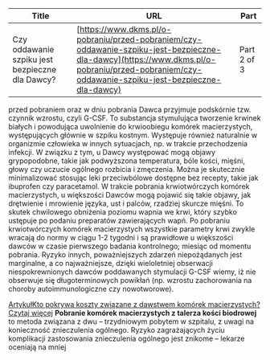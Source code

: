 | **Title**       | **URL**           | **Part**              |
|-----------------|-------------------|-----------------------|
| Czy oddawanie szpiku jest bezpieczne dla Dawcy?          | [https://www.dkms.pl/o-pobraniu/przed-pobraniem/czy-oddawanie-szpiku-jest-bezpieczne-dla-dawcy](https://www.dkms.pl/o-pobraniu/przed-pobraniem/czy-oddawanie-szpiku-jest-bezpieczne-dla-dawcy)    | Part 2 of 3          |

 przed pobraniem oraz w dniu pobrania Dawca przyjmuje podskórnie tzw. czynnik wzrostu, czyli G\-CSF. To substancja stymulująca tworzenie krwinek białych i powodująca uwolnienie do krwioobiegu komórek macierzystych, występujących głównie w szpiku kostnym. Występuje również naturalnie w organizmie człowieka w innych sytuacjach, np. w trakcie przechodzenia infekcji. W związku z tym, u Dawcy występować mogą objawy grypopodobne, takie jak podwyższona temperatura, bóle kości, mięśni, głowy czy uczucie ogólnego rozbicia i zmęczenia. Można je skutecznie minimalizować stosując leki przeciwbólowe dostępne bez recepty, takie jak ibuprofen czy paracetamol. W trakcie pobrania krwiotwórczych komórek macierzystych, u większości Dawców mogą pojawić się takie objawy, jak drętwienie i mrowienie języka, ust i palców, rzadziej skurcze mięśni. To skutek chwilowego obniżenia poziomu wapnia we krwi, który szybko ustępuje po podaniu preparatów zawierających wapń. Po pobraniu krwiotwórczych komórek macierzystych wszystkie parametry krwi zwykle wracają do normy w ciągu 1\-2 tygodni i są prawidłowe u większości dawców w czasie pierwszego badania kontrolnego; miesiąc od momentu pobrania. Ryzyko innych, poważniejszych zdarzeń niepożądanych jest marginalne, a co najważniejsze, dzięki wieloletniej obserwacji niespokrewnionych dawców poddawanych stymulacji G\-CSF wiemy, iż nie obserwuje się długoterminowych powikłań (np. wzrostu zachorowania na choroby autoimmunologiczne czy nowotworowe).


[ArtykułKto pokrywa koszty związane z dawstwem komórek macierzystych?Czytaj więcej](/o-pobraniu/przed-pobraniem/kto-pokrywa-koszty-zwiazane-dawstwem-komorek-macierzystych "Kto pokrywa koszty związane z dawstwem komórek macierzystych?")
**Pobranie komórek macierzystych z talerza kości biodrowej** to metoda związana z dwu – trzydniowym pobytem w szpitalu, z uwagi na konieczność znieczulenia ogólnego. Ryzyko zagrażających życiu komplikacji zastosowania znieczulenia ogólnego jest znikome – lekarze oceniają na mniej